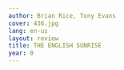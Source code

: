 ```yaml
---
author: Brian Rice, Tony Evans
cover: 436.jpg
lang: en-us
layout: review
title: THE ENGLISH SUNRISE
year: 0
---
```


